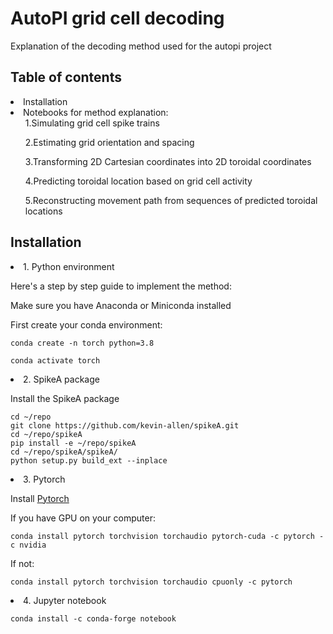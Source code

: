 # AutoPI grid cell decoding
Explanation of the decoding method used for the autopi project

## Table of contents

<li>Installation</li>
<li>
  Notebooks for method explanation:
  <ol>1.Simulating grid cell spike trains</ol>
  <ol>2.Estimating grid orientation and spacing</ol>
  <ol>3.Transforming 2D Cartesian coordinates into 2D toroidal coordinates</ol>
  <ol>4.Predicting toroidal location based on grid cell activity</ol>
  <ol>5.Reconstructing movement path from sequences of predicted toroidal locations</ol>
</li>

## Installation
<li>1. Python environment</li>


Here's a step by step guide to implement the method:

Make sure you have Anaconda or Miniconda installed

First create your conda environment:

```
conda create -n torch python=3.8

conda activate torch
```

<li>2. SpikeA package</li>

Install the SpikeA package

```
cd ~/repo
git clone https://github.com/kevin-allen/spikeA.git
cd ~/repo/spikeA
pip install -e ~/repo/spikeA
cd ~/repo/spikeA/spikeA/
python setup.py build_ext --inplace
```

<li>3. Pytorch </li>

Install [Pytorch](https://pytorch.org/get-started/locally/)

If you have GPU on your computer:

```
conda install pytorch torchvision torchaudio pytorch-cuda -c pytorch -c nvidia

```

If not:

```
conda install pytorch torchvision torchaudio cpuonly -c pytorch

```



<li>4. Jupyter notebook </li>


```
conda install -c conda-forge notebook
```
